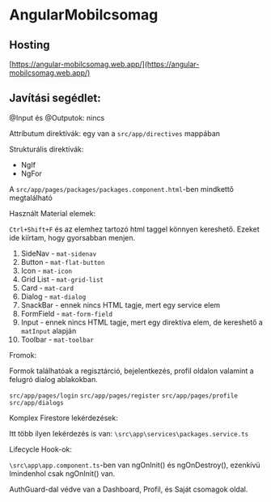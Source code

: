 # AngularMobilcsomag

## Hosting 

[https://angular-mobilcsomag.web.app/](https://angular-mobilcsomag.web.app/)

## Javítási segédlet:

@Input és @Outputok: nincs

Attríbutum direktívák: egy van a `src/app/directives` mappában

Strukturális direktívák:

- NgIf 
- NgFor  

A `src/app/pages/packages/packages.component.html`-ben mindkettő megtalálható

Használt Material elemek:

`Ctrl+Shift+F` és az elemhez tartozó html taggel könnyen kereshető. Ezeket ide kiírtam, hogy gyorsabban menjen.

1. SideNav - `mat-sidenav`
2. Button - `mat-flat-button`
3. Icon - `mat-icon`
4. Grid List - `mat-grid-list`
5. Card - `mat-card`
6. Dialog - `mat-dialog`
7. SnackBar - ennek nincs HTML tagje, mert egy service elem
8. FormField - `mat-form-field`
9. Input - ennek nincs HTML tagje, mert egy direktíva elem, de kereshető a `matInput` alapján
10. Toolbar - `mat-toolbar`

Fromok:

Formok találhatóak a regisztárció, bejelentkezés, profil oldalon valamint a felugró dialog ablakokban.

`src/app/pages/login`
`src/app/pages/register`
`src/app/pages/profile`
`src/app/dialogs`


Komplex Firestore lekérdezések:

Itt több ilyen lekérdezés is van: 
`\src\app\services\packages.service.ts`

Lifecycle Hook-ok:

`\src\app\app.component.ts`-ben van ngOnInit() és ngOnDestroy(), ezenkívü lmindenhol csak ngOnInit() van.

AuthGuard-dal védve van a Dashboard, Profil, és Saját csomagok oldal.